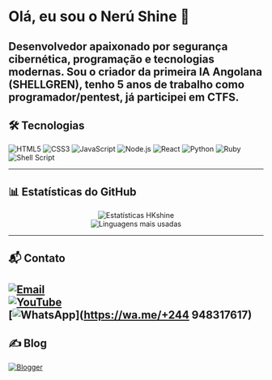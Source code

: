 
# Olá, eu sou o Nerú Shine 👋

Desenvolvedor apaixonado por segurança cibernética, programação e tecnologias modernas. Sou o criador da primeira IA Angolana (SHELLGREN), tenho 5 anos de trabalho como programador/pentest, já participei em CTFS. 
---


## 🛠️ Tecnologias

![HTML5](https://img.shields.io/badge/HTML5-E34F26?style=for-the-badge&logo=html5&logoColor=white)
![CSS3](https://img.shields.io/badge/CSS3-1572B6?style=for-the-badge&logo=css3&logoColor=white)
![JavaScript](https://img.shields.io/badge/JavaScript-F7DF1E?style=for-the-badge&logo=javascript&logoColor=black)
![Node.js](https://img.shields.io/badge/Node.js-339933?style=for-the-badge&logo=nodedotjs&logoColor=white)
![React](https://img.shields.io/badge/React-20232A?style=for-the-badge&logo=react&logoColor=61DAFB)
![Python](https://img.shields.io/badge/Python-3776AB?style=for-the-badge&logo=python&logoColor=white)
![Ruby](https://img.shields.io/badge/Ruby-CC342D?style=for-the-badge&logo=ruby&logoColor=white)
![Shell Script](https://img.shields.io/badge/Shell_Script-121011?style=for-the-badge&logo=gnu-bash&logoColor=white)

---

## 📊 Estatísticas do GitHub

<p align="center">
  <img src="https://github-readme-stats.vercel.app/api?username=HKshine&show_icons=true&theme=github_dark" alt="Estatísticas HKshine"/>
  <br/>
  <img src="https://github-readme-stats.vercel.app/api/top-langs/?username=HKshine&layout=compact&theme=github_dark" alt="Linguagens mais usadas"/>
</p>

---

## 📬 Contato

[![Email](https://img.shields.io/badge/Gmail-nerushine3@gmail.com-D14836?style=for-the-badge&logo=gmail&logoColor=white)](mailto:nerushine3@gmail.com)  
[![YouTube](https://img.shields.io/badge/YouTube-Treinamento_Hacker-FF0000?style=for-the-badge&logo=youtube&logoColor=white)](https://www.youtube.com/@Treinamento-hacker)  
[![WhatsApp](https://img.shields.io/badge/WhatsApp-Conversar-25D366?style=for-the-badge&logo=whatsapp&logoColor=white)](https://wa.me/+244 948317617) 
---

## ✍️ Blog

[![Blogger](https://img.shields.io/badge/Blogger-FF5722?style=for-the-badge&logo=blogger&logoColor=white)](https://shellgren.blogspot.com)
